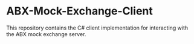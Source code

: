 # ABX-Mock-Exchange-Client
This repository contains the C# client implementation for interacting with the ABX mock exchange server.
